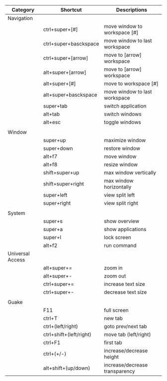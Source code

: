 |Category|Shortcut|Descriptions|
|---|---|---|
|Navigation|||
||ctrl+super+[#]|move window to workspace [#]
||ctrl+super+basckspace|move window to last workspace
||ctrl+super+[arrow]|move to [arrow] workspace
||alt+super+[arrow]|move to [arrow] workspace
||alt+super+[#]|move to workspace [#]
||alt+super+basckspace|move window to last workspace
||super+tab|switch application
||alt+tab|switch windows
||alt+esc|toggle windows
|||||
|Window||||
||super+up|maximize window
||super+down|restore window
||alt+f7|move window
||alt+f8|resize window
||shift+super+up|max window vertically
||shift+super+right|max window horizontally
||super+left|view split left
||super+right|view split right
|||||
|System|||
||super+s|show overview
||super+a|show applications
||super+l|lock screen
||alt+f2|run command
|Universal Access|||
||alt+super+=|zoom in|
||alt+super+-|zoom out|
||ctrl+super+=|increase text size|
||ctrl+super+-|decrease text size|
||||
|Guake|||
||F11|full screen|
||ctrl+T|new tab
||ctrl+(left/right)|goto prev/next tab
||ctrl+shift+(left/right)|move tab (left/right)
||ctrl+F1|first tab
||ctrl+(+/-)|increase/decrease height
||alt+shift+(up/down)|increase/decrease transparency